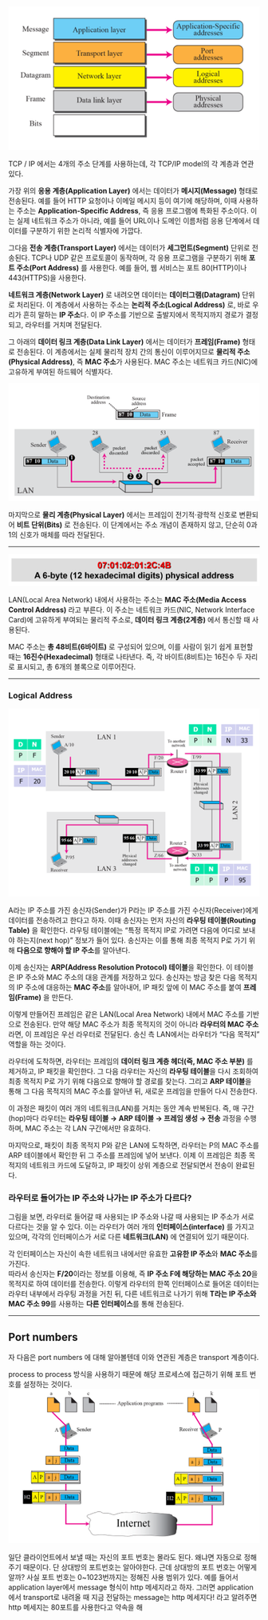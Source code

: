 ![](../images/Pasted%20image%2020251016185559.png)

TCP / IP 에서는 4개의 주소 단계를 사용하는데, 각 TCP/IP model의 각 계층과 연관있다.

가장 위의 **응용 계층(Application Layer)** 에서는 데이터가 **메시지(Message)** 형태로 전송된다. 예를 들어 HTTP 요청이나 이메일 메시지 등이 여기에 해당하며, 이때 사용하는 주소는 **Application-Specific Address**, 즉 응용 프로그램에 특화된 주소이다. 이는 실제 네트워크 주소가 아니라, 예를 들어 URL이나 도메인 이름처럼 응용 단계에서 데이터를 구분하기 위한 논리적 식별자에 가깝다.

그다음 **전송 계층(Transport Layer)** 에서는 데이터가 **세그먼트(Segment)** 단위로 전송된다. TCP나 UDP 같은 프로토콜이 동작하며, 각 응용 프로그램을 구분하기 위해 **포트 주소(Port Address)** 를 사용한다. 예를 들어, 웹 서비스는 포트 80(HTTP)이나 443(HTTPS)을 사용한다.

**네트워크 계층(Network Layer)** 로 내려오면 데이터는 **데이터그램(Datagram)** 단위로 처리된다. 이 계층에서 사용하는 주소는 **논리적 주소(Logical Address)** 로, 바로 우리가 흔히 말하는 **IP 주소**다. 이 IP 주소를 기반으로 출발지에서 목적지까지 경로가 결정되고, 라우터를 거치며 전달된다.

그 아래의 **데이터 링크 계층(Data Link Layer)** 에서는 데이터가 **프레임(Frame)** 형태로 전송된다. 이 계층에서는 실제 물리적 장치 간의 통신이 이루어지므로 **물리적 주소(Physical Address)**, 즉 **MAC 주소**가 사용된다. MAC 주소는 네트워크 카드(NIC)에 고유하게 부여된 하드웨어 식별자다.

![](../images/Pasted%20image%2020251016190514.png)

마지막으로 **물리 계층(Physical Layer)** 에서는 프레임이 전기적·광학적 신호로 변환되어 **비트 단위(Bits)** 로 전송된다. 이 단계에서는 주소 개념이 존재하지 않고, 단순히 0과 1의 신호가 매체를 따라 전달된다.

---

![](../images/Pasted%20image%2020251016190716.png)

LAN(Local Area Network) 내에서 사용하는 주소는 **MAC 주소(Media Access Control Address)** 라고 부른다. 이 주소는 네트워크 카드(NIC, Network Interface Card)에 고유하게 부여되는 물리적 주소로, **데이터 링크 계층(2계층)** 에서 통신할 때 사용된다.

MAC 주소는 **총 48비트(6바이트)** 로 구성되어 있으며, 이를 사람이 읽기 쉽게 표현할 때는 **16진수(Hexadecimal)** 형태로 나타낸다. 즉, 각 바이트(8비트)는 16진수 두 자리로 표시되고, 총 6개의 블록으로 이루어진다.

---
### Logical Address


![](../images/Pasted%20image%2020251016191259.png)

A라는 IP 주소를 가진 송신자(Sender)가 P라는 IP 주소를 가진 수신자(Receiver)에게 데이터를 전송하려고 한다고 하자. 이때 송신자는 먼저 자신의 **라우팅 테이블(Routing Table)** 을 확인한다. 라우팅 테이블에는 “특정 목적지 IP로 가려면 다음에 어디로 보내야 하는지(next hop)” 정보가 들어 있다. 송신자는 이를 통해 최종 목적지 P로 가기 위해 **다음으로 향해야 할 IP 주소**를 알아낸다.

이제 송신자는 **ARP(Address Resolution Protocol) 테이블**을 확인한다. 이 테이블은 IP 주소와 MAC 주소의 대응 관계를 저장하고 있다. 송신자는 방금 찾은 다음 목적지의 IP 주소에 대응하는 **MAC 주소**를 알아내어, IP 패킷 앞에 이 MAC 주소를 붙여 **프레임(Frame)** 을 만든다.

이렇게 만들어진 프레임은 같은 LAN(Local Area Network) 내에서 MAC 주소를 기반으로 전송된다. 만약 해당 MAC 주소가 최종 목적지의 것이 아니라 **라우터의 MAC 주소**라면, 이 프레임은 우선 라우터로 전달된다. 송신 측 LAN에서는 라우터가 “다음 목적지” 역할을 하는 것이다.

라우터에 도착하면, 라우터는 프레임의 **데이터 링크 계층 헤더(즉, MAC 주소 부분)** 를 제거하고, IP 패킷을 확인한다. 그 다음 라우터는 자신의 **라우팅 테이블**을 다시 조회하여 최종 목적지 P로 가기 위해 다음으로 향해야 할 경로를 찾는다. 그리고 **ARP 테이블**을 통해 그 다음 목적지의 MAC 주소를 알아낸 뒤, 새로운 프레임을 만들어 다시 전송한다.

이 과정은 패킷이 여러 개의 네트워크(LAN)를 거치는 동안 계속 반복된다. 즉, 매 구간(hop)마다 라우터는 **라우팅 테이블 → ARP 테이블 → 프레임 생성 → 전송** 과정을 수행하며, MAC 주소는 각 LAN 구간에서만 유효하다.

마지막으로, 패킷이 최종 목적지 P와 같은 LAN에 도착하면, 라우터는 P의 MAC 주소를 ARP 테이블에서 확인한 뒤 그 주소를 프레임에 넣어 보낸다. 이제 이 프레임은 최종 목적지의 네트워크 카드에 도달하고, IP 패킷이 상위 계층으로 전달되면서 전송이 완료된다.


### 라우터로 들어가는 IP 주소와 나가는 IP 주소가 다르다?

그림을 보면, 라우터로 들어갈 때 사용되는 IP 주소와 나갈 때 사용되는 IP 주소가 서로 다르다는 것을 알 수 있다. 이는 라우터가 여러 개의 **인터페이스(interface)** 를 가지고 있으며, 각각의 인터페이스가 서로 다른 **네트워크(LAN)** 에 연결되어 있기 때문이다.

각 인터페이스는 자신이 속한 네트워크 내에서만 유효한 **고유한 IP 주소**와 **MAC 주소**를 가진다.  
따라서 송신자는 **F/20**이라는 정보를 이용해, 즉 **IP 주소 F에 해당하는 MAC 주소 20**을 목적지로 하여 데이터를 전송한다. 이렇게 라우터의 한쪽 인터페이스로 들어온 데이터는 라우터 내부에서 라우팅 과정을 거친 뒤, 다른 네트워크로 나가기 위해 **T라는 IP 주소와 MAC 주소 99**를 사용하는 **다른 인터페이스**를 통해 전송된다.

---

## Port numbers
자 다음은 port numbers 에 대해 알아볼텐데 이와 연관된 계층은 transport 계층이다. 

process to process 방식을 사용하기 때문에 해당 프로세스에 접근하기 위해 포트 번호를 설정하는 것이다. 
![](../images/Pasted%20image%2020251016194211.png)

일단 클라이언트에서 보낼 때는 자신의 포트 번호는 몰라도 된다. 왜냐면 자동으로 정해주기 때문이다. 단 상대방의 포트번호는 알아야한다. 근데 상대방의 포트 번호는 어떻게 알까?
사실 포트 번호는 0~1023번까지는 정해진 사용 범위가 있다. 예를 들어서 application layer에서 message 형식이 http 메세지라고 하자. 그러면 application에서 transport로 내려올 때 지금 전달하는 message는 http 메세지다! 라고 알려주면 http 메세지는 80포트를 사용한다고 약속을 해